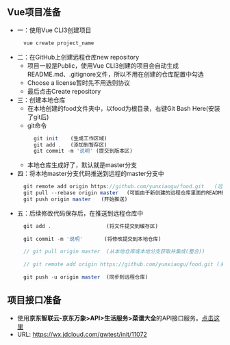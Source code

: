 ## Vue项目准备
  - 一：使用Vue CLI3创建项目
    ``` js
      vue create project_name
    ```
  - 二：在GitHub上创建远程仓库new repository
    * 项目一般是Public，使用Vue CLI3创建的项目会自动生成README.md、.gitignore文件，所以不用在创建的仓库配置中勾选
    * Choose a license暂时先不用选则协议
    * 最后点击Create repository 
  - 三：创建本地仓库
    * 在本地创建的food文件夹中，以food为根目录，右键Git Bash Here(安装了git后)
    * git命令
      ``` js
        git init    (生成工作区域)
        git add .   (添加到暂存区)
        git commit -m '说明' (提交到版本区)
      ```
    * 本地仓库生成好了，默认就是master分支
  - 四：将本地master分支代码推送到远程的master分支中
    ``` js
      git remote add origin https://github.com/yunxiaogu/food.git　　(远程地址，并且给它取了一个别名：origin)
      git pull --rebase origin master 　(可能由于新创建的远程仓库里面的README或者licence文件不在本地仓库目录中，这时我们需要通过以下命令先将内容合并一下)
      git push origin master　　(开始推送)
    ```
  - 五：后续修改代码保存后，在推送到远程仓库中
    ``` js
      git add .                  (将文件提交到缓存区)
      
      git commit -m '说明'       (将修改提交到本地仓库)
      
      // git pull origin master  (从本地仓库或本地分支获取并集成(整合))
      
      // git remote add origin https://github.com/yunxiaogu/food.git (关联到自己GitHub上的仓库)
      
      git push -u origin master  (同步到远程仓库)
    ```


## 项目接口准备
  - 使用**京东智联云-京东万象>API>生活服务>菜谱大全**的API接口服务。[点击这里](https://wx.jdcloud.com/gwtest/init/11072)
  - URL: https://wx.jdcloud.com/gwtest/init/11072
